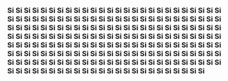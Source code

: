 ### Si Si Si Si Si Si Si Si Si Si Si Si Si Si Si Si Si Si Si Si Si Si Si Si Si Si Si Si Si Si Si Si Si Si Si Si Si Si Si Si Si Si Si Si Si Si Si Si Si Si Si Si Si Si Si Si Si Si Si Si Si Si Si Si Si Si Si Si Si Si Si Si Si Si Si Si Si Si Si Si Si Si Si Si Si Si Si Si Si Si Si Si Si Si Si Si Si Si Si Si Si Si Si Si Si Si Si Si Si Si Si Si Si Si Si Si Si Si Si Si Si Si Si Si Si Si Si Si Si Si Si Si Si Si Si Si Si Si Si Si Si Si Si Si Si Si Si Si Si Si Si Si Si Si Si Si Si Si Si Si Si Si Si Si Si Si Si Si Si Si Si Si Si Si Si Si Si Si Si Si Si Si Si Si Si Si Si Si Si Si Si Si Si Si Si Si Si Si Si Si Si Si Si Si Si Si


